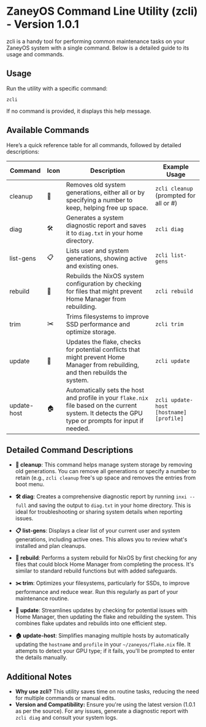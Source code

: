 # ZaneyOS Command Line Utility (zcli) - Version 1.0.1

zcli is a handy tool for performing common maintenance tasks on your ZaneyOS
system with a single command. Below is a detailed guide to its usage and
commands.

## Usage

Run the utility with a specific command:

`zcli`

If no command is provided, it displays this help message.

## Available Commands

Here’s a quick reference table for all commands, followed by detailed
descriptions:

| Command     | Icon | Description                                                                                                                                           | Example Usage                           |
| ----------- | ---- | ----------------------------------------------------------------------------------------------------------------------------------------------------- | --------------------------------------- |
| cleanup     | 🧹   | Removes old system generations, either all or by specifying a number to keep, helping free up space.                                                  | `zcli cleanup` (prompted for all or #)  |
| diag        | 🛠️   | Generates a system diagnostic report and saves it to `diag.txt` in your home directory.                                                               | `zcli diag`                             |
| list-gens   | 📋   | Lists user and system generations, showing active and existing ones.                                                                                  | `zcli list-gens`                        |
| rebuild     | 🔨   | Rebuilds the NixOS system configuration by checking for files that might prevent Home Manager from rebuilding.                                        | `zcli rebuild`                          |
| trim        | ✂️   | Trims filesystems to improve SSD performance and optimize storage.                                                                                    | `zcli trim`                             |
| update      | 🔄   | Updates the flake, checks for potential conflicts that might prevent Home Manager from rebuilding, and then rebuilds the system.                      | `zcli update`                           |
| update-host | 🏠   | Automatically sets the host and profile in your `flake.nix` file based on the current system. It detects the GPU type or prompts for input if needed. | `zcli update-host [hostname] [profile]` |

## Detailed Command Descriptions

- **🧹 cleanup**: This command helps manage system storage by removing old
  generations. You can remove all generations or specify a number to retain
  (e.g., `zcli cleanup` free's up space and removes the entries from boot menu.

- **🛠️ diag**: Creates a comprehensive diagnostic report by running
  `inxi --full` and saving the output to `diag.txt` in your home directory. This
  is ideal for troubleshooting or sharing system details when reporting issues.

- **📋 list-gens**: Displays a clear list of your current user and system
  generations, including active ones. This allows you to review what's installed
  and plan cleanups.

- **🔨 rebuild**: Performs a system rebuild for NixOS by first checking for any
  files that could block Home Manager from completing the process. It's similar
  to standard rebuild functions but with added safeguards.

- **✂️ trim**: Optimizes your filesystems, particularly for SSDs, to improve
  performance and reduce wear. Run this regularly as part of your maintenance
  routine.

- **🔄 update**: Streamlines updates by checking for potential issues with Home
  Manager, then updating the flake and rebuilding the system. This combines
  flake updates and rebuilds into one efficient step.

- **🏠 update-host**: Simplifies managing multiple hosts by automatically
  updating the `hostname` and `profile` in your `~/zaneyos/flake.nix` file. It
  attempts to detect your GPU type; if it fails, you'll be prompted to enter the
  details manually.

## Additional Notes

- **Why use zcli?** This utility saves time on routine tasks, reducing the need
  for multiple commands or manual edits.
- **Version and Compatibility:** Ensure you're using the latest version (1.0.1
  as per the source). For any issues, generate a diagnostic report with
  `zcli diag` and consult your system logs.
